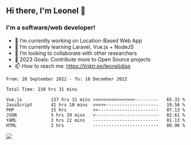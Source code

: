 ## Hi there, I'm Leonel 👋

### I'm a software/web developer!
- 🔭 I’m currently working on Location-Based Web App
- 🌱 I’m currently learning Laravel, Vue.js + NodeJS
- 👯 I’m looking to collaborate with other researchers
- 🥅 2023 Goals: Contribute more to Open Source projects
- 📫 How to reach me: https://linktr.ee/leoneljdias

<!--START_SECTION:waka-->

```text
From: 28 September 2022 - To: 18 December 2022

Total Time: 210 hrs 31 mins

Vue.js           137 hrs 31 mins >>>>>>>>>>>>>>>>---------   65.33 %
JavaScript       41 hrs 10 mins  >>>>>--------------------   19.56 %
PHP              15 hrs          >>-----------------------   07.13 %
JSON             5 hrs 29 mins   >------------------------   02.61 %
YAML             2 hrs 22 mins   -------------------------   01.13 %
HTML             2 hrs           -------------------------   00.96 %
```

<!--END_SECTION:waka-->

![](https://komarev.com/ghpvc/?username=leoneljdias&color=blue&style=flat-square)
